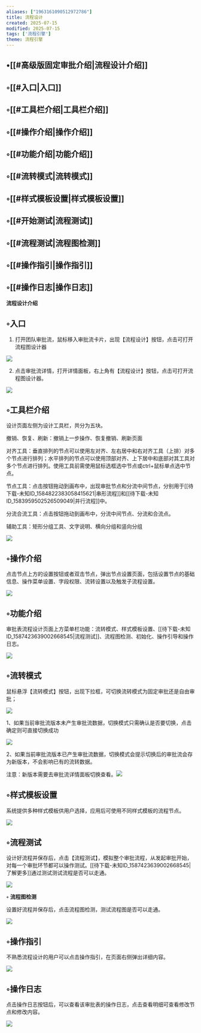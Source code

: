 ```yaml
---
aliases: ["1963161090512972786"]
title: 流程设计
created: 2025-07-15
modified: 2025-07-15
tags: ['流程引擎']
theme: 流程引擎
---
```


## •[[#高级版固定审批介绍|流程设计介绍]]

## ◦[[#入口|入口]]

## ◦[[#工具栏介绍|工具栏介绍]]

## ◦[[#操作介绍|操作介绍]]

## ◦[[#功能介绍|功能介绍]]

## ◦[[#流转模式|流转模式]]

## ◦[[#样式模板设置|样式模板设置]]

## ◦[[#开始测试|流程测试]]

## ◦[[#流程测试|流程图检测]]

## ◦[[#操作指引|操作指引]]

## ◦[[#操作日志|操作日志]]

**流程设计介绍**

## ◦入口

1. 打开团队审批流，鼠标移入审批流卡片，出现【流程设计】按钮，点击可打开流程图设计器

![](f5a346cbaa61a386a02cc3d2723c4d67.jpg)

2. 点击审批流详情，打开详情面板，右上角有【流程设计】按钮，点击可打开流程图设计器。

![](313aff0e4400271d29c1166148eb8ae5.jpg)

## ◦工具栏介绍

设计页面左侧为设计工具栏，共分为五块。

撤销、恢复、刷新：撤销上一步操作、恢复撤销、刷新页面

对齐工具：垂直排列的节点可以使用左对齐、左右居中和右对齐工具（上排）对多个节点进行排列；水平排列的节点可以使用顶部对齐、上下居中和底部对其工具对多个节点进行排列。使用工具前需使用鼠标选框选中节点或ctrl+鼠标单点选中节点。

节点工具：点击按钮拖动到画布中，出现审批节点和分流中间节点，分别用于[[待下载-未知ID_1584822383058415621|串形流程]]和[[待下载-未知ID_1583959502526509049|并行流程]]中。

分流合流工具：点击按钮拖动到画布中，分流中间节点、分流和合流点。

辅助工具：矩形分组工具、文字说明、横向分组和竖向分组

![](caf53e702b13f891ea84658d4fbf1103.jpg)

## ◦操作介绍

点击节点上方的设置按钮或者双击节点，弹出节点设置页面，包括设置节点的基础信息、操作菜单设置、字段权限、流转设置以及触发子流程设置。

![](e5eadf7eb36de270bb10b77045a621b3.jpg)

## ◦功能介绍

审批表流程设计页面上方菜单栏功能：流转模式、样式模板设置、[[待下载-未知ID_1587423639002668545|流程测试]]、流程图检测、初始化、操作引导和操作日志。

![](20b1211a24dc325b5ff4cd071dd14137.jpg)

## ◦流转模式

鼠标悬浮【流转模式】按钮，出现下拉框，可切换流转模式为固定审批还是自由审批；

![](ef03e72f5dac375878713b6b8444439e.jpg)

1、如果当前审批流版本未产生审批流数据，切换模式只需确认是否要切换，点击确定则可直接切换成功

![](989ee697f4ef13db4619c70faa3efd45.jpg)

2、如果当前审批流版本已产生审批流数据，切换模式会提示切换后的审批流会存为新版本，不会影响已有的流转数据。

注意：新版本需要去审批流详情面板切换查看。![](8127fa27f47ad976dc8df78e4a8fb51e.jpg)

## ◦样式模板设置

系统提供多种样式模板供用户选择，应用后可使用不同样式模板的流程节点。

![](33b9098d6c550a85efe00b96b6857124.jpg)

## ◦流程测试

设计好流程并保存后，点击【流程测试】，模拟整个审批流程，从发起审批开始，对每一个审批环节都可以操作测试。[[待下载-未知ID_1587423639002668545|了解更多]]通过测试测试流程是否可以走通。

![](8ed8e1b38e0219f330e56c9d25d3d46f.jpg)

**◦** **流程图检测**

设置好流程并保存后，点击流程图检测，测试流程图是否可以走通。

![](433334f24af61457afcd5886dff5cbe8.jpg)

## ◦操作指引

不熟悉流程设计的用户可以点击操作指引，在页面右侧弹出详细内容。

![](9173c96bcfc961c6b81c7d67602fab4b.jpg)

## ◦操作日志

点击操作日志按钮后，可以查看该审批表的操作日志，点击查看明细可查看修改节点和修改内容。

![](83a7da9295cc24730ec31ff52124d750.jpg)